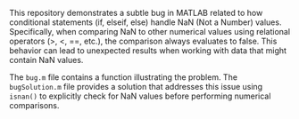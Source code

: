 This repository demonstrates a subtle bug in MATLAB related to how conditional statements (if, elseif, else) handle NaN (Not a Number) values.  Specifically, when comparing NaN to other numerical values using relational operators (>, <, ==, etc.), the comparison always evaluates to false. This behavior can lead to unexpected results when working with data that might contain NaN values.

The `bug.m` file contains a function illustrating the problem. The `bugSolution.m` file provides a solution that addresses this issue using `isnan()` to explicitly check for NaN values before performing numerical comparisons.